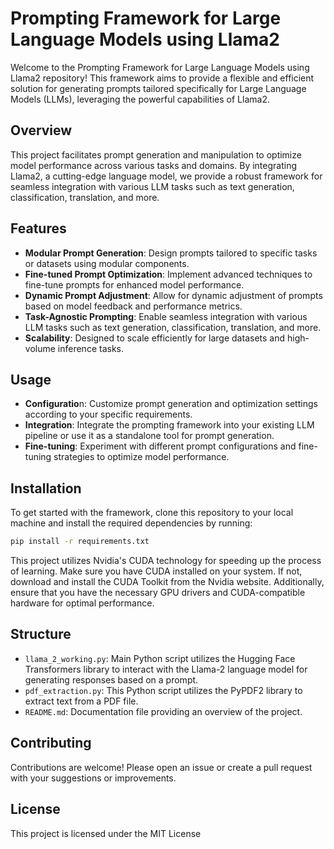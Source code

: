 # Prompting Framework for Large Language Models using Llama2

Welcome to the Prompting Framework for Large Language Models using Llama2 repository! This framework aims to provide a flexible and efficient solution for generating prompts tailored specifically for Large Language Models (LLMs), leveraging the powerful capabilities of Llama2.

## Overview
This project facilitates prompt generation and manipulation to optimize model performance across various tasks and domains. By integrating Llama2, a cutting-edge language model, we provide a robust framework for seamless integration with various LLM tasks such as text generation, classification, translation, and more.

## Features
- **Modular Prompt Generation**: Design prompts tailored to specific tasks or datasets using modular components.
- **Fine-tuned Prompt Optimization**: Implement advanced techniques to fine-tune prompts for enhanced model performance.
- **Dynamic Prompt Adjustment**: Allow for dynamic adjustment of prompts based on model feedback and performance metrics.
- **Task-Agnostic Prompting**: Enable seamless integration with various LLM tasks such as text generation, classification, translation, and more.
- **Scalability**: Designed to scale efficiently for large datasets and high-volume inference tasks.

## Usage
- **Configuratio**n: Customize prompt generation and optimization settings according to your specific requirements.
- **Integration**: Integrate the prompting framework into your existing LLM pipeline or use it as a standalone tool for prompt generation.
- **Fine-tuning**: Experiment with different prompt configurations and fine-tuning strategies to optimize model performance.

## Installation
To get started with the framework, clone this repository to your local machine and install the required dependencies by running:
```bash
pip install -r requirements.txt
```
This project utilizes Nvidia's CUDA technology for speeding up the process of learning. Make sure you have CUDA installed on your system. If not, download and install the CUDA Toolkit from the Nvidia website. Additionally, ensure that you have the necessary GPU drivers and CUDA-compatible hardware for optimal performance.

## Structure

- `llama_2_working.py`: Main Python script utilizes the Hugging Face Transformers library to interact with the Llama-2 language model for generating responses based on a prompt.
- `pdf_extraction.py`: This Python script utilizes the PyPDF2 library to extract text from a PDF file.
- `README.md`: Documentation file providing an overview of the project.

## Contributing

Contributions are welcome! Please open an issue or create a pull request with your suggestions or improvements.

## License
This project is licensed under the MIT License

